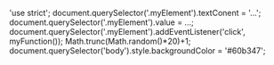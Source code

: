 'use strict';
document.querySelector('.myElement').textConent = '...';
document.querySelector('.myElement').value = ...;
document.querySelector('.myElement').addEventListener('click', myFunction());
Math.trunc(Math.random()\*20)+1;
document.querySelector('body').style.backgroundColor = '#60b347';
